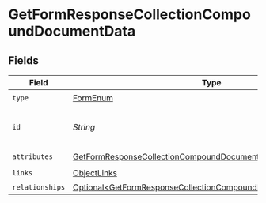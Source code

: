 # GetFormResponseCollectionCompoundDocumentData


## Fields

| Field                                                                                                                                                  | Type                                                                                                                                                   | Required                                                                                                                                               | Description                                                                                                                                            | Example                                                                                                                                                |
| ------------------------------------------------------------------------------------------------------------------------------------------------------ | ------------------------------------------------------------------------------------------------------------------------------------------------------ | ------------------------------------------------------------------------------------------------------------------------------------------------------ | ------------------------------------------------------------------------------------------------------------------------------------------------------ | ------------------------------------------------------------------------------------------------------------------------------------------------------ |
| `type`                                                                                                                                                 | [FormEnum](../../models/components/FormEnum.md)                                                                                                        | :heavy_check_mark:                                                                                                                                     | N/A                                                                                                                                                    |                                                                                                                                                        |
| `id`                                                                                                                                                   | *String*                                                                                                                                               | :heavy_check_mark:                                                                                                                                     | ID of the form. Generated by Klaviyo.                                                                                                                  | Y6nRLr                                                                                                                                                 |
| `attributes`                                                                                                                                           | [GetFormResponseCollectionCompoundDocumentAttributes](../../models/components/GetFormResponseCollectionCompoundDocumentAttributes.md)                  | :heavy_check_mark:                                                                                                                                     | N/A                                                                                                                                                    |                                                                                                                                                        |
| `links`                                                                                                                                                | [ObjectLinks](../../models/components/ObjectLinks.md)                                                                                                  | :heavy_check_mark:                                                                                                                                     | N/A                                                                                                                                                    |                                                                                                                                                        |
| `relationships`                                                                                                                                        | [Optional\<GetFormResponseCollectionCompoundDocumentRelationships>](../../models/components/GetFormResponseCollectionCompoundDocumentRelationships.md) | :heavy_minus_sign:                                                                                                                                     | N/A                                                                                                                                                    |                                                                                                                                                        |